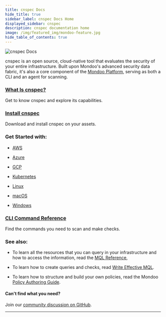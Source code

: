 ```yaml
---
title: cnspec Docs
hide_title: true
sidebar_label: cnspec Docs Home
displayed_sidebar: cnspec
description: cnspec documentation home
image: /img/featured_img/mondoo-feature.jpg
hide_table_of_contents: true
---
```


![cnspec Docs](/img/cnspec/docs-cnspec-banner.png)

cnspec is an open source, cloud-native tool that evaluates the security of your entire infrastructure. Built upon Mondoo's advanced security data fabric, it's also a core component of the [Mondoo Platform](/platform/start/plat-what-is/), serving as both a CLI and an agent for scanning.

### [What Is cnspec?](/cnspec/cnspec-about/)

Get to know cnspec and explore its capabilities.

### [Install cnspec](/cnspec/)

Download and install cnspec on your assets.

### Get Started with:

- [AWS](/cnspec/cloud/aws/)

- [Azure](/cnspec/cloud/azure/)

- [GCP](/cnspec/cloud/gcp/)

- [Kubernetes](/cnspec/cloud/k8s/)

- [Linux](/cnspec/cnspec-oper/cnspec-linux-intro)

- [macOS](/cnspec/cnspec-oper/cnspec-macos-intro)

- [Windows](/cnspec/cnspec-oper/cnspec-windows-intro)

### [CLI Command Reference](/cnspec/cli/cnspec/)

Find the commands you need to scan and make checks.

### See also:

- To learn all the resources that you can query in your infrastructure and how to access the information, read the [MQL Reference](/mql/resources/),

- To learn how to create queries and checks, read [Write Effective MQL](/mql/mql.write).

- To learn how to structure and build your own policies, read the Mondoo [Policy Authoring Guide](/cnspec/cnspec-policies/write/).

#### Can't find what you need?​

Join our [community discussion on GitHub](https://github.com/orgs/mondoohq/discussions).

---
